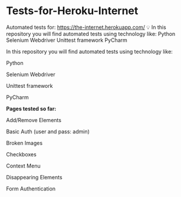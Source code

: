# Tests-for-Heroku-Internet
Automated tests for: https://the-internet.herokuapp.com/  💡 In this repository you will find automated tests using technology like:  Python Selenium Webdriver Unittest framework PyCharm


In this repository you will find automated tests using technology like:

Python

Selenium Webdriver

Unittest framework

PyCharm
 
 
 **Pages tested so far:**
 
Add/Remove Elements

Basic Auth (user and pass: admin)

Broken Images

Checkboxes

Context Menu

Disappearing Elements

Form Authentication
